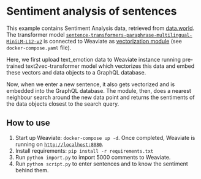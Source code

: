 # Sentiment analysis of sentences

This example contains Sentiment Analysis data, retrieved from [data.world](https://data.world/crowdflower/sentiment-analysis-in-text).
The transformer model [`sentence-transformers-paraphrase-multilingual-MiniLM-L12-v2`](https://huggingface.co/sentence-transformers/paraphrase-xlm-r-multilingual-v1) is connected to Weaviate as [vectorization module](https://www.semi.technology/developers/weaviate/current/modules/text2vec-transformers.html) (see `docker-compose.yaml` file).

Here, we first upload text_emotion data to Weaviate instance running pre-trained text2vec-transformer model which vectorizes this data and embed these vectors and data objects to a GraphQL database. 

Now, when we enter a new sentence, it also gets vectorized and is embedded into the GraphQL database. The module, then, does a nearest neighbour search around the new data point and returns the sentiments of the data objects closest to the search query.

## How to use

1. Start up Weaviate: `docker-compose up -d`. Once completed, Weaviate is running on [`http://localhost:8080`]().
2. Install requirements: `pip install -r requirements.txt`
3. Run `python import.py` to import 5000 comments to Weaviate.
4. Run `python script.py` to enter sentences and to know the sentiment behind them.